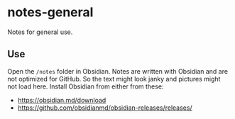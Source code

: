 # notes-general
Notes for general use.

## Use
Open the `/notes` folder in Obsidian. Notes are written with Obsidian and are not optimized for GitHub. So the text might look janky and pictures might not load here. Install Obsidian from either from these:

* https://obsidian.md/download
* https://github.com/obsidianmd/obsidian-releases/releases/
